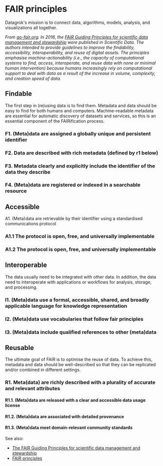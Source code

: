 <!-- TITLE: FAIR Principles -->

# FAIR principles

Datagrok's mission is to connect data, algorithms, models, analysis, and visualizations all together.

_From [go-fair.org](https://www.go-fair.org/fair-principles/): In 2016, the
[FAIR Guiding Principles for scientific data management and stewardship](https://www.nature.com/articles/sdata201618)
were published in Scientific Data. The authors intended to provide guidelines to improve the findability, accessibility,
interoperability, and reuse of digital assets. The principles emphasise machine-actionability
(i.e., the capacity of computational systems to find, access, interoperate, and reuse data with none or minimal human
intervention) because humans increasingly rely on computational support to deal with data as a result of the increase in
volume, complexity, and creation speed of data._

## Findable

The first step in (re)using data is to find them. Metadata and data should be easy to find for both humans and
computers. Machine-readable metadata are essential for automatic discovery of datasets and services, so this is an
essential component of the FAIRification process.

### F1. (Meta)data are assigned a globally unique and persistent identifier

### F2. Data are described with rich metadata (defined by r1 below)

### F3. Metadata clearly and explicitly include the identifier of the data they describe

### F4. (Meta)data are registered or indexed in a searchable resource

## Accessible

A1. (Meta)data are retrievable by their identifier using a standardised communications protocol

### A1.1 The protocol is open, free, and universally implementable

### A1.2 The protocol is open, free, and universally implementable

## Interoperable

The data usually need to be integrated with other data. In addition, the data need to interoperate with applications or
workflows for analysis, storage, and processing.

### I1. (Meta)data use a formal, accessible, shared, and broadly applicable language for knowledge representation

### I2. (Meta)data use vocabularies that follow fair principles

### I3. (Meta)data include qualified references to other (meta)data

## Reusable

The ultimate goal of FAIR is to optimise the reuse of data. To achieve this, metadata and data should be well-described
so that they can be replicated and/or combined in different settings.

### R1. Meta(data) are richly described with a plurality of accurate and relevant attributes

#### R1.1. (Meta)data are released with a clear and accessible data usage license

#### R1.2. (Meta)data are associated with detailed provenance

#### R1.3. (Meta)data meet domain-relevant community standards

See also:

* [The FAIR Guiding Principles for scientific data management and stewardship](https://www.nature.com/articles/sdata201618)
* [FAIR principles](https://www.go-fair.org/fair-principles/)
